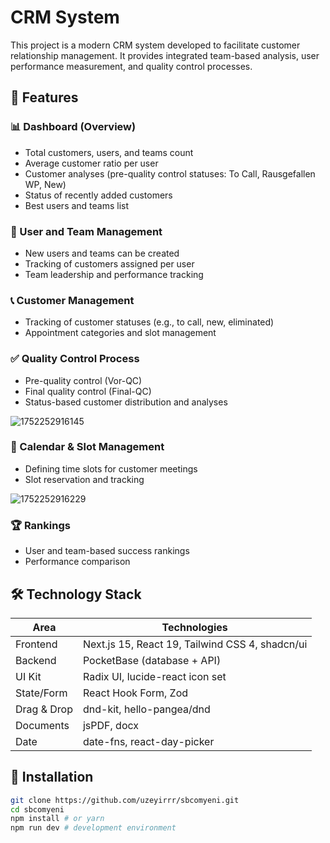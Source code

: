 # CRM System

This project is a modern CRM system developed to facilitate customer relationship management. It provides integrated team-based analysis, user performance measurement, and quality control processes.

## 🚀 Features

### 📊 Dashboard (Overview)
- Total customers, users, and teams count
- Average customer ratio per user
- Customer analyses (pre-quality control statuses: To Call, Rausgefallen WP, New)
- Status of recently added customers
- Best users and teams list

### 👥 User and Team Management
- New users and teams can be created
- Tracking of customers assigned per user
- Team leadership and performance tracking

### 📞 Customer Management
- Tracking of customer statuses (e.g., to call, new, eliminated)
- Appointment categories and slot management

### ✅ Quality Control Process
- Pre-quality control (Vor-QC)
- Final quality control (Final-QC)
- Status-based customer distribution and analyses

  
 ![1752252916145](https://github.com/user-attachments/assets/9a7ab468-5271-44ec-abd3-f2e328728249)


### 📅 Calendar & Slot Management
- Defining time slots for customer meetings
- Slot reservation and tracking

  
![1752252916229](https://github.com/user-attachments/assets/6da56c86-b047-4b70-bd00-545a81b6862c)

### 🏆 Rankings
- User and team-based success rankings
- Performance comparison

## 🛠️ Technology Stack

| Area      | Technologies |
|-----------|-------------|
| Frontend  | Next.js 15, React 19, Tailwind CSS 4, shadcn/ui |
| Backend   | PocketBase (database + API) |
| UI Kit    | Radix UI, lucide-react icon set |
| State/Form | React Hook Form, Zod |
| Drag & Drop | dnd-kit, hello-pangea/dnd |
| Documents | jsPDF, docx |
| Date     | date-fns, react-day-picker |

## 📂 Installation
```bash
git clone https://github.com/uzeyirrr/sbcomyeni.git
cd sbcomyeni
npm install # or yarn
npm run dev # development environment
